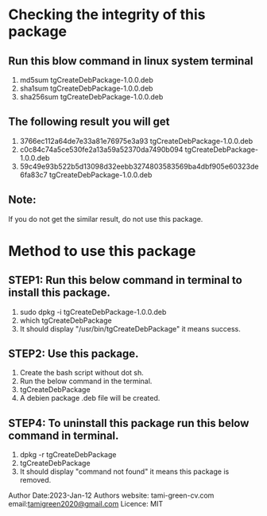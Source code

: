 # Checking the integrity of this package
##  Run this blow command in linux system terminal
1. md5sum tgCreateDebPackage-1.0.0.deb 
2. sha1sum tgCreateDebPackage-1.0.0.deb
3. sha256sum tgCreateDebPackage-1.0.0.deb

## The following result you will get
1. 3766ec112a64de7e33a81e76975e3a93  tgCreateDebPackage-1.0.0.deb
2. c0c84c74a5ce530fe2a13a59a52370da7490b094  tgCreateDebPackage-1.0.0.deb
3. 59c49e93b522b5d13098d32eebb3274803583569ba4dbf905e60323de6fa83c7 tgCreateDebPackage-1.0.0.deb

## Note:
If you do not get the similar result, do not use this package.

# Method to use this package
## STEP1: Run this below command in terminal to install this package.
1. sudo dpkg -i tgCreateDebPackage-1.0.0.deb   
2. which tgCreateDebPackage            
3. It should display "/usr/bin/tgCreateDebPackage" it means success.

## STEP2: Use this package.
1. Create the bash script without dot sh. 
2. Run the below command in the terminal.
3. tgCreateDebPackage
4. A debien package .deb file will be created.

## STEP4: To uninstall this package run this below command in terminal.
1. dpkg -r tgCreateDebPackage   
2. tgCreateDebPackage         
3. It should display "command not found" it means this package is removed.

Author
Date:2023-Jan-12
Authors website: tami-green-cv.com
email:tamigreen2020@gmail.com
Licence: MIT
